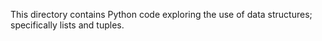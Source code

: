This directory contains Python code exploring the use of data structures; specifically lists and tuples.
